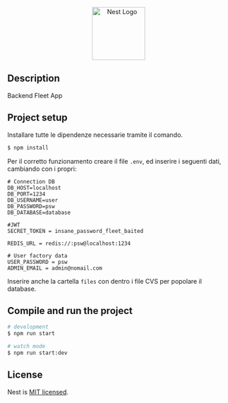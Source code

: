 <p align="center">
  <a href="http://nestjs.com/" target="blank"><img src="https://nestjs.com/img/logo-small.svg" width="120" alt="Nest Logo" /></a>
</p>

[circleci-image]: https://img.shields.io/circleci/build/github/nestjs/nest/master?token=abc123def456
[circleci-url]: https://circleci.com/gh/nestjs/nest

## Description

Backend Fleet App

## Project setup

Installare tutte le dipendenze necessarie tramite il comando.

```bash
$ npm install
```

Per il corretto funzionamento creare il file `.env`, ed inserire i seguenti dati, cambiando con i propri:

```env
# Connection DB
DB_HOST=localhost
DB_PORT=1234
DB_USERNAME=user
DB_PASSWORD=psw
DB_DATABASE=database

#JWT
SECRET_TOKEN = insane_password_fleet_baited

REDIS_URL = redis://:psw@localhost:1234

# User factory data
USER_PASSWORD = psw
ADMIN_EMAIL = admin@nomail.com

```

Inserire anche la cartella `files` con dentro i file CVS per popolare il database.

## Compile and run the project

```bash
# development
$ npm run start

# watch mode
$ npm run start:dev

```

## License

Nest is [MIT licensed](https://github.com/nestjs/nest/blob/master/LICENSE).

